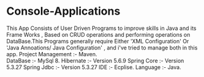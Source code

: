 # Console-Applications
This App Consists of User Driven Programs to improve skills in Java and its Frame Works , Based on CRUD operations and performing operations on DataBase.This Programs generally require Either 'XML Configuration' Or 'Java Annoations/ Java Configuration' , and i've tried to manage both in this app.                                               Project Management :- Maven.                                                                                                                                  
DataBase           :- MySql 8.
Hibernate          :- Version 5.6.9
Spring Core        :- Version 5.3.27
Spring Jdbc        :- Version 5.3.27
IDE                :- Ecplise.
Language           :- Java.
